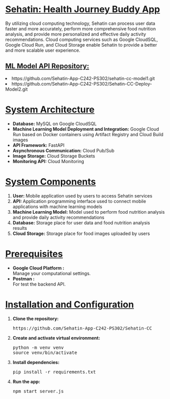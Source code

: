 <h1><u>Sehatin: Health Journey Buddy App</u></h1>

By utilizing cloud computing technology, Sehatin can process user data faster and more accurately, perform more comprehensive food nutrition analysis, and provide more personalized and effective daily activity recommendations. Cloud computing services such as Google CloudSQL, Google Cloud Run, and Cloud Storage enable Sehatin to provide a better and more scalable user experience.

<h2><u>ML Model API Repository:</u></h2>
<li>https://github.com/Sehatin-App-C242-PS302/sehatin-cc-model1.git</li>
<li>https://github.com/Sehatin-App-C242-PS302/Sehatin-CC-Deploy-Model2.git</li> 

<h1><u>System Architecture</u></h1>

<ul>
<li><b>Database:</b> MySQL on Google CloudSQL</li>
<li><b>Machine Learning Model Deployment and Integration:</b> Google Cloud Run based on Docker containers using Artifact Registry and Cloud Build images</li>
<li><b>API Framework:</b> FastAPI</li>
<li><b>Asynchronous Communication:</b> Cloud Pub/Sub</li>
<li><b>Image Storage:</b> Cloud Storage Buckets</li>
<li><b>Monitoring API:</b> Cloud Monitoring</li>
</ul>

<h1><u>System Components</u></h1>
<ol>
<li><b>User:</b> Mobile application used by users to access Sehatin services</li>
<li><b>API: </b>Application programming interface used to connect mobile applications with machine learning models</li>
<li><b>Machine Learning Model:</b> Model used to perform food nutrition analysis and provide daily activity recommendations</li>
<li><b>Database:</b> Storage place for user data and food nutrition analysis results</li>
<li><b>Cloud Storage:</b> Storage place for food images uploaded by users</li>
</ol>

<h1><u>Prerequisites</u></h1>
<ul>
<li><b>Google Cloud Platform :</b></li> Manage your computational settings.
<li><b>Postman :</b></li> For test the backend API.
</ul>

<h1><u>Installation and Configuration</u></h1>
<ol>
<li><b>Clone the repository:</b>
  <pre>https://github.com/Sehatin-App-C242-PS302/Sehatin-CC</pre></li>
<li><b>Create and activate virtual environment:</b>
<pre>python -m venv venv
source venv/bin/activate</pre>
<li><b>Install dependencies:</b></li>
<pre>pip install -r requirements.txt</pre>
<li><b>Run the app:</b></li>
<pre>npm start server.js</pre>
</ol>
